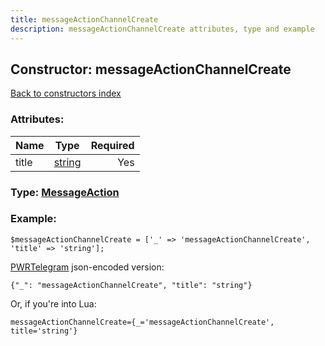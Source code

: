 ```yaml
---
title: messageActionChannelCreate
description: messageActionChannelCreate attributes, type and example
---
```

## Constructor: messageActionChannelCreate  
[Back to constructors index](index.md)



### Attributes:

| Name     |    Type       | Required |
|----------|:-------------:|---------:|
|title|[string](../types/string.md) | Yes|



### Type: [MessageAction](../types/MessageAction.md)


### Example:

```
$messageActionChannelCreate = ['_' => 'messageActionChannelCreate', 'title' => 'string'];
```  

[PWRTelegram](https://pwrtelegram.xyz) json-encoded version:

```
{"_": "messageActionChannelCreate", "title": "string"}
```


Or, if you're into Lua:  


```
messageActionChannelCreate={_='messageActionChannelCreate', title='string'}

```



